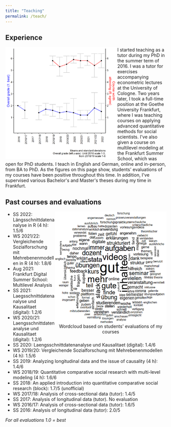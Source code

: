 ```yaml
---
title: "Teaching"
permalink: /teach/
---
```


Experience
------
<img src="/images/evalovertime.png" width="350" height="350" align="left">

I started teaching as a tutor during my PhD in the summer term of 2016. I was a tutor for exercises accompanying econometric lectures at the University of Cologne. Two years later, I took a full-time position at the Goethe University Frankfurt, where I was teaching courses on applying advanced quantitative methods for social scientists. I've also given a course on multilevel modeling at the Frankfurt Summer School, which was open for PhD students. I teach in English and German, online and in-person, from BA to PhD. As the figures on this page show, students' evaluations of my courses have been positive throughout this time. In addition, I've supervised various Bachelor's and Master's theses during my time in Frankfurt.

Past courses and evaluations
------

<div style="width:350px;height:350;float: right;">
    <img src="/images/lehrewordcloud.png" width="350" height="350" align="right" title="Wordcloud based on students' evaluations of my courses">
    <figcaption align = "center">Wordcloud based on students' evaluations of my courses</figcaption>
</div>

- SS 2022: Längsschnittdatenanalyse in R (4 h): 1.5/6
- WS 2021/22: Vergleichende Sozialforschung mit Mehrebenenmodellen in R (4 h): 1.8/6
- Aug 2021: Frankfurt Digital Summer School: Multilevel Analysis
- SS 2021: Laegsschnittdatenanalyse und Kausalitaet (digital): 1.2/6
- WS 2020/21: Laengsschnittdatenanalyse und Kausalitaet (digital): 1.2/6
- SS 2020: Laengsschnittdatenanalyse und Kausalitaet (digital): 1.4/6
- WS 2019/20: Vergleichende Sozialforschung mit Mehrebenenmodellen (4 h): 1.5/6
- SS 2019: Analyzing longitudinal data and the issue of causality (4 h): 1.4/6
- WS 2018/19: Quantitative comparative social research with multi-level modeling (4 h): 1.6/6
- SS 2018: An applied introduction into quantitative comparative social research (block): 1.7/5 (unofficial)
- WS 2017/18: Analysis of cross-sectional data (tutor): 1.4/5
- SS 2017: Analysis of longitudinal data (tutor). No evaluation
- WS 2016/17: Analysis of cross-sectional data (tutor): 1.6/5
- SS 2016: Analysis of longitudinal data (tutor): 2.0/5

*For all evaluations 1.0 = best*


